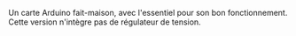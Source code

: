 Un carte Arduino fait-maison, avec l'essentiel pour son bon fonctionnement.
Cette version n'intègre pas de régulateur de tension.


<!-- AUTEUR : Nicolas LE GUERROUE -->
<!-- DATE : 20/01/2024 -->